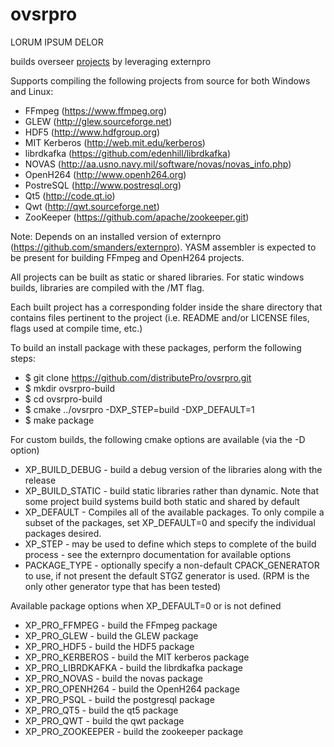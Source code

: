 # ovsrpro

LORUM IPSUM DELOR

builds overseer [projects](projects/README.md) by leveraging externpro

Supports compiling the following projects from source for both Windows and Linux:
- FFmpeg (https://www.ffmpeg.org)
- GLEW (http://glew.sourceforge.net)
- HDF5 (http://www.hdfgroup.org)
- MIT Kerberos (http://web.mit.edu/kerberos)
- librdkafka (https://github.com/edenhill/librdkafka)
- NOVAS (http://aa.usno.navy.mil/software/novas/novas_info.php)
- OpenH264 (http://www.openh264.org)
- PostreSQL (http://www.postresql.org)
- Qt5 (http://code.qt.io)
- Qwt (http://qwt.sourceforge.net)
- ZooKeeper (https://github.com/apache/zookeeper.git)

Note: Depends on an installed version of externpro (https://github.com/smanders/externpro).
YASM assembler is expected to be present for building FFmpeg and OpenH264 projects.

All projects can be built as static or shared libraries.  For static windows
builds, libraries are compiled with the /MT flag.

Each built project has a corresponding folder inside the share directory that
contains files pertinent to the project (i.e. README and/or LICENSE files, flags
used at compile time, etc.)

To build an install package with these packages, perform the following steps:
- $ git clone https://github.com/distributePro/ovsrpro.git
- $ mkdir ovsrpro-build
- $ cd ovsrpro-build
- $ cmake ../ovsrpro -DXP_STEP=build -DXP_DEFAULT=1
- $ make package

For custom builds, the following cmake options are available (via the -D option)
- XP_BUILD_DEBUG - build a debug version of the libraries along with the release
- XP_BUILD_STATIC - build static libraries rather than dynamic.  Note that some
  project build systems build both static and shared by default
- XP_DEFAULT - Compiles all of the available packages.  To only compile a subset
  of the packages, set XP_DEFAULT=0 and specify the individual packages desired.
- XP_STEP - may be used to define which steps to complete of the build process
          - see the externpro documentation for available options
- PACKAGE_TYPE - optionally specify a non-default CPACK_GENERATOR to use, if not
  present the default STGZ generator is used. (RPM is the only other generator
  type that has been tested)

Available package options when XP_DEFAULT=0 or is not defined
- XP_PRO_FFMPEG - build the FFmpeg package
- XP_PRO_GLEW - build the GLEW package
- XP_PRO_HDF5 - build the HDF5 package
- XP_PRO_KERBEROS - build the MIT kerberos package
- XP_PRO_LIBRDKAFKA - build the librdkafka package
- XP_PRO_NOVAS - build the novas package
- XP_PRO_OPENH264 - build the OpenH264 package
- XP_PRO_PSQL - build the postgresql package
- XP_PRO_QT5 - build the qt5 package
- XP_PRO_QWT - build the qwt package
- XP_PRO_ZOOKEEPER - build the zookeeper package

